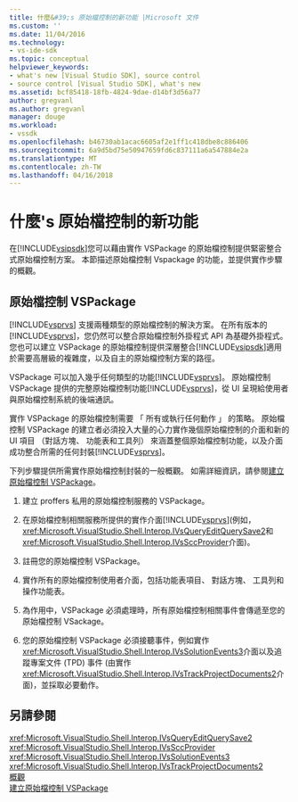 ```yaml
---
title: 什麼&#39;s 原始檔控制的新功能 |Microsoft 文件
ms.custom: ''
ms.date: 11/04/2016
ms.technology:
- vs-ide-sdk
ms.topic: conceptual
helpviewer_keywords:
- what's new [Visual Studio SDK], source control
- source control [Visual Studio SDK], what's new
ms.assetid: bcf85418-18fb-4824-9dae-d14bf3d56a77
author: gregvanl
ms.author: gregvanl
manager: douge
ms.workload:
- vssdk
ms.openlocfilehash: b46730ab1acac6605af2e1ff1c418dbe8c886406
ms.sourcegitcommit: 6a9d5bd75e50947659fd6c837111a6a547884e2a
ms.translationtype: MT
ms.contentlocale: zh-TW
ms.lasthandoff: 04/16/2018
---
```

# <a name="what39s-new-in-source-control"></a>什麼&#39;s 原始檔控制的新功能
在[!INCLUDE[vsipsdk](../../extensibility/includes/vsipsdk_md.md)]您可以藉由實作 VSPackage 的原始檔控制提供緊密整合式原始檔控制方案。 本節描述原始檔控制 Vspackage 的功能，並提供實作步驟的概觀。  
  
## <a name="the-source-control-vspackage"></a>原始檔控制 VSPackage  
 [!INCLUDE[vsprvs](../../code-quality/includes/vsprvs_md.md)] 支援兩種類型的原始檔控制的解決方案。 在所有版本的[!INCLUDE[vsprvs](../../code-quality/includes/vsprvs_md.md)]，您仍然可以整合原始檔控制外掛程式 API 為基礎外掛程式。 您也可以建立 VSPackage 的原始檔控制提供深層整合[!INCLUDE[vsipsdk](../../extensibility/includes/vsipsdk_md.md)]適用於需要高層級的複雜度，以及自主的原始檔控制方案的路徑。  
  
 VSPackage 可以加入幾乎任何類型的功能[!INCLUDE[vsprvs](../../code-quality/includes/vsprvs_md.md)]。 原始檔控制 VSPackage 提供的完整原始檔控制功能[!INCLUDE[vsprvs](../../code-quality/includes/vsprvs_md.md)]，從 UI 呈現給使用者與原始檔控制系統的後端通訊。  
  
 實作 VSPackage 的原始檔控制需要 「 所有或執行任何動作 」 的策略。 原始檔控制 VSPackage 的建立者必須投入大量的心力實作幾個原始檔控制的介面和新的 UI 項目 （對話方塊、 功能表和工具列） 來涵蓋整個原始檔控制功能，以及介面成功整合所需的任何封裝[!INCLUDE[vsprvs](../../code-quality/includes/vsprvs_md.md)]。  
  
 下列步驟提供所需實作原始檔控制封裝的一般概觀。 如需詳細資訊，請參閱[建立原始檔控制 VSPackage](../../extensibility/internals/creating-a-source-control-vspackage.md)。  
  
1.  建立 proffers 私用的原始檔控制服務的 VSPackage。  
  
2.  在原始檔控制相關服務所提供的實作介面[!INCLUDE[vsprvs](../../code-quality/includes/vsprvs_md.md)](例如，<xref:Microsoft.VisualStudio.Shell.Interop.IVsQueryEditQuerySave2>和<xref:Microsoft.VisualStudio.Shell.Interop.IVsSccProvider>介面)。  
  
3.  註冊您的原始檔控制 VSPackage。  
  
4.  實作所有的原始檔控制使用者介面，包括功能表項目、 對話方塊、 工具列和操作功能表。  
  
5.  為作用中，VSPackage 必須處理時，所有原始檔控制相關事件會傳遞至您的原始檔控制 VSackage。  
  
6.  您的原始檔控制 VSPackage 必須接聽事件，例如實作<xref:Microsoft.VisualStudio.Shell.Interop.IVsSolutionEvents3>介面以及追蹤專案文件 (TPD) 事件 (由實作<xref:Microsoft.VisualStudio.Shell.Interop.IVsTrackProjectDocuments2>介面)，並採取必要動作。  
  
## <a name="see-also"></a>另請參閱  
 <xref:Microsoft.VisualStudio.Shell.Interop.IVsQueryEditQuerySave2>   
 <xref:Microsoft.VisualStudio.Shell.Interop.IVsSccProvider>   
 <xref:Microsoft.VisualStudio.Shell.Interop.IVsSolutionEvents3>   
 <xref:Microsoft.VisualStudio.Shell.Interop.IVsTrackProjectDocuments2>   
 [概觀](../../extensibility/internals/source-control-integration-overview.md)   
 [建立原始檔控制 VSPackage](../../extensibility/internals/creating-a-source-control-vspackage.md)